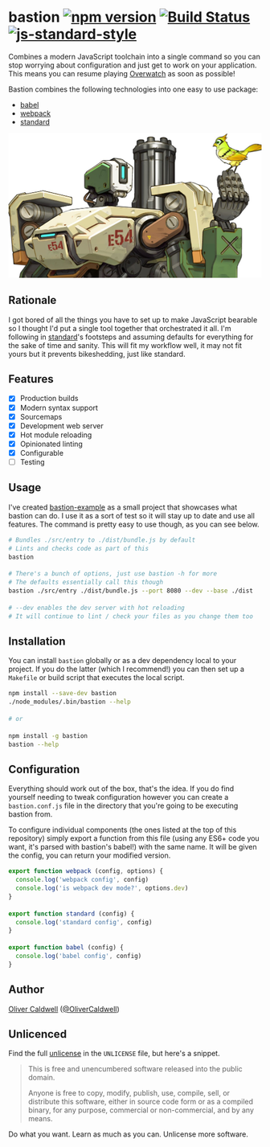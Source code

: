 # bastion [![npm version](https://badge.fury.io/js/bastion.svg)](https://badge.fury.io/js/bastion) [![Build Status](https://travis-ci.org/Olical/bastion.svg?branch=master)](https://travis-ci.org/Olical/bastion) [![js-standard-style](https://img.shields.io/badge/code%20style-standard-brightgreen.svg?style=flat)](https://github.com/feross/standard)

Combines a modern JavaScript toolchain into a single command so you can stop worrying about configuration and just get to work on your application. This means you can resume playing [Overwatch][] as soon as possible!

Bastion combines the following technologies into one easy to use package:

 * [babel][]
 * [webpack][]
 * [standard][]

![bastion][bastion-img]

## Rationale

I got bored of all the things you have to set up to make JavaScript bearable so I thought I'd put a single tool together that orchestrated it all. I'm following in [standard][]'s footsteps and assuming defaults for everything for the sake of time and sanity. This will fit my workflow well, it may not fit yours but it prevents bikeshedding, just like standard.

## Features

 * [x] Production builds
 * [x] Modern syntax support
 * [x] Sourcemaps
 * [x] Development web server
 * [x] Hot module reloading
 * [x] Opinionated linting
 * [x] Configurable
 * [ ] Testing

## Usage

I've created [bastion-example][] as a small project that showcases what bastion can do. I use it as a sort of test so it will stay up to date and use all features. The command is pretty easy to use though, as you can see below.

```bash
# Bundles ./src/entry to ./dist/bundle.js by default
# Lints and checks code as part of this
bastion

# There's a bunch of options, just use bastion -h for more
# The defaults essentially call this though
bastion ./src/entry ./dist/bundle.js --port 8080 --dev --base ./dist

# --dev enables the dev server with hot reloading
# It will continue to lint / check your files as you change them too
```

## Installation

You can install `bastion` globally or as a dev dependency local to your project. If you do the latter (which I recommend!) you can then set up a `Makefile` or build script that executes the local script.

```bash
npm install --save-dev bastion
./node_modules/.bin/bastion --help

# or

npm install -g bastion
bastion --help
```

## Configuration

Everything should work out of the box, that's the idea. If you do find yourself needing to tweak configuration however you can create a `bastion.conf.js` file in the directory that you're going to be executing bastion from.

To configure individual components (the ones listed at the top of this repository) simply export a function from this file (using any ES6+ code you want, it's parsed with bastion's babel!) with the same name. It will be given the config, you can return your modified version.

```javascript
export function webpack (config, options) {
  console.log('webpack config', config)
  console.log('is webpack dev mode?', options.dev)
}

export function standard (config) {
  console.log('standard config', config)
}

export function babel (config) {
  console.log('babel config', config)
}
```

## Author

[Oliver Caldwell][author-site] ([@OliverCaldwell][author-twitter])

## Unlicenced

Find the full [unlicense][] in the `UNLICENSE` file, but here's a snippet.

>This is free and unencumbered software released into the public domain.
>
>Anyone is free to copy, modify, publish, use, compile, sell, or distribute this software, either in source code form or as a compiled binary, for any purpose, commercial or non-commercial, and by any means.

Do what you want. Learn as much as you can. Unlicense more software.

[webpack]: https://webpack.github.io/
[standard]: http://standardjs.com/index.html
[babel]: https://babeljs.io/
[unlicense]: http://unlicense.org/
[author-site]: http://oli.me.uk/
[author-twitter]: https://twitter.com/OliverCaldwell
[overwatch]: https://playoverwatch.com/
[bastion-img]: https://raw.githubusercontent.com/Olical/bastion/master/bastion.jpg
[bastion-example]: https://github.com/Olical/bastion-example
